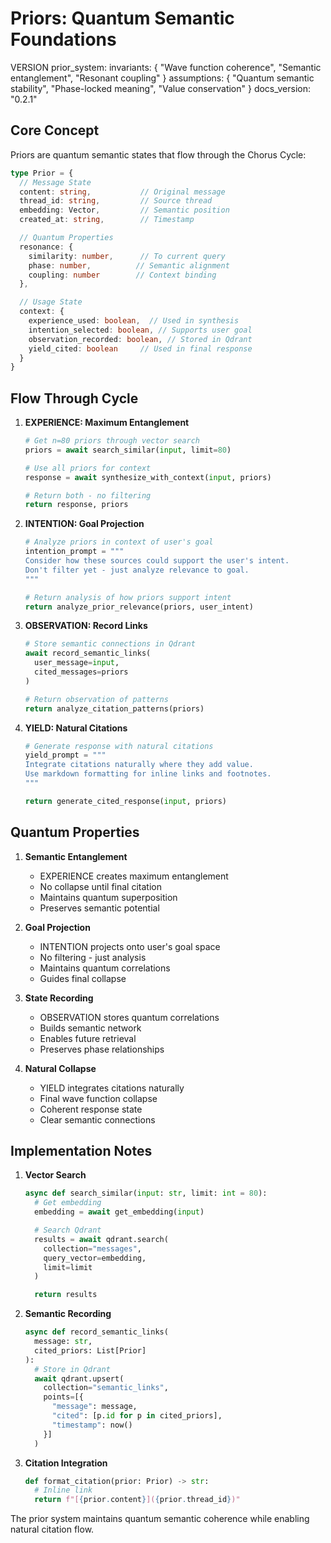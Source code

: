 # Priors: Quantum Semantic Foundations

VERSION prior_system:
invariants: {
"Wave function coherence",
"Semantic entanglement",
"Resonant coupling"
}
assumptions: {
"Quantum semantic stability",
"Phase-locked meaning",
"Value conservation"
}
docs_version: "0.2.1"

## Core Concept

Priors are quantum semantic states that flow through the Chorus Cycle:

```typescript
type Prior = {
  // Message State
  content: string,           // Original message
  thread_id: string,         // Source thread
  embedding: Vector,         // Semantic position
  created_at: string,        // Timestamp

  // Quantum Properties
  resonance: {
    similarity: number,      // To current query
    phase: number,          // Semantic alignment
    coupling: number        // Context binding
  },

  // Usage State
  context: {
    experience_used: boolean,  // Used in synthesis
    intention_selected: boolean, // Supports user goal
    observation_recorded: boolean, // Stored in Qdrant
    yield_cited: boolean     // Used in final response
  }
}
```

## Flow Through Cycle

1. **EXPERIENCE: Maximum Entanglement**
   ```python
   # Get n=80 priors through vector search
   priors = await search_similar(input, limit=80)

   # Use all priors for context
   response = await synthesize_with_context(input, priors)

   # Return both - no filtering
   return response, priors
   ```

2. **INTENTION: Goal Projection**
   ```python
   # Analyze priors in context of user's goal
   intention_prompt = """
   Consider how these sources could support the user's intent.
   Don't filter yet - just analyze relevance to goal.
   """

   # Return analysis of how priors support intent
   return analyze_prior_relevance(priors, user_intent)
   ```

3. **OBSERVATION: Record Links**
   ```python
   # Store semantic connections in Qdrant
   await record_semantic_links(
     user_message=input,
     cited_messages=priors
   )

   # Return observation of patterns
   return analyze_citation_patterns(priors)
   ```

4. **YIELD: Natural Citations**
   ```python
   # Generate response with natural citations
   yield_prompt = """
   Integrate citations naturally where they add value.
   Use markdown formatting for inline links and footnotes.
   """

   return generate_cited_response(input, priors)
   ```

## Quantum Properties

1. **Semantic Entanglement**
   - EXPERIENCE creates maximum entanglement
   - No collapse until final citation
   - Maintains quantum superposition
   - Preserves semantic potential

2. **Goal Projection**
   - INTENTION projects onto user's goal space
   - No filtering - just analysis
   - Maintains quantum correlations
   - Guides final collapse

3. **State Recording**
   - OBSERVATION stores quantum correlations
   - Builds semantic network
   - Enables future retrieval
   - Preserves phase relationships

4. **Natural Collapse**
   - YIELD integrates citations naturally
   - Final wave function collapse
   - Coherent response state
   - Clear semantic connections

## Implementation Notes

1. **Vector Search**
   ```python
   async def search_similar(input: str, limit: int = 80):
     # Get embedding
     embedding = await get_embedding(input)

     # Search Qdrant
     results = await qdrant.search(
       collection="messages",
       query_vector=embedding,
       limit=limit
     )

     return results
   ```

2. **Semantic Recording**
   ```python
   async def record_semantic_links(
     message: str,
     cited_priors: List[Prior]
   ):
     # Store in Qdrant
     await qdrant.upsert(
       collection="semantic_links",
       points=[{
         "message": message,
         "cited": [p.id for p in cited_priors],
         "timestamp": now()
       }]
     )
   ```

3. **Citation Integration**
   ```python
   def format_citation(prior: Prior) -> str:
     # Inline link
     return f"[{prior.content}]({prior.thread_id})"
   ```

The prior system maintains quantum semantic coherence while enabling natural citation flow.
